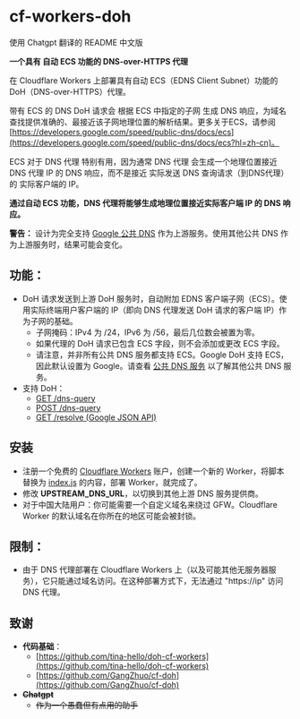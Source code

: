 # cf-workers-doh

使用 Chatgpt 翻译的 README 中文版

**一个具有 自动 ECS 功能的 DNS-over-HTTPS 代理**

在 Cloudflare Workers 上部署具有自动 ECS（EDNS Client Subnet）功能的 DoH（DNS-over-HTTPS）代理。

带有 ECS 的 DNS DoH 请求会 根据 ECS 中指定的子网 生成 DNS 响应，为域名查找提供准确的、最接近该子网地理位置的解析结果。更多关于ECS，请参阅 [https://developers.google.com/speed/public-dns/docs/ecs](https://developers.google.com/speed/public-dns/docs/ecs?hl=zh-cn)。

ECS 对于 DNS 代理 特别有用，因为通常 DNS 代理 会生成一个地理位置接近 DNS 代理 IP 的 DNS 响应，而不是接近 实际发送 DNS 查询请求（到DNS代理）的 实际客户端的 IP。

**通过自动 ECS 功能，DNS 代理将能够生成地理位置接近实际客户端 IP 的 DNS 响应。**

**警告：** 设计为完全支持 [Google 公共 DNS](https://developers.google.com/speed/public-dns/docs/secure-transports?hl=zh-cn) 作为上游服务。使用其他公共 DNS 作为上游服务时，结果可能会变化。

## 功能：
- DoH 请求发送到上游 DoH 服务时，自动附加 EDNS 客户端子网（ECS）。使用实际终端用户客户端的 IP（即向 DNS 代理发送 DoH 请求的客户端 IP）作为子网的基础。
  - 子网掩码：IPv4 为 /24，IPv6 为 /56，最后几位数会被置为零。
  - 如果代理的 DoH 请求已包含 ECS 字段，则不会添加或更改 ECS 字段。
  - 请注意，并非所有公共 DNS 服务都支持 ECS。Google DoH 支持 ECS，因此默认设置为 Google。请查看 [公共 DNS 服务](https://github.com/curl/curl/wiki/DNS-over-HTTPS) 以了解其他公共 DNS 服务。
- 支持 DoH：
  - [GET /dns-query](https://developers.google.com/speed/public-dns/docs/doh?hl=zh-cn#methods)
  - [POST /dns-query](https://developers.google.com/speed/public-dns/docs/doh?hl=zh-cn#methods)
  - [GET /resolve (Google JSON API)](https://developers.google.com/speed/public-dns/docs/doh/json?hl=zh-cn)

## 安装
- 注册一个免费的 [Cloudflare Workers](https://workers.cloudflare.com/) 账户，创建一个新的 Worker，将脚本替换为 [index.js](/index.js) 的内容，部署 Worker，就完成了。
- 修改 **UPSTREAM_DNS_URL**，以切换到其他上游 DNS 服务提供商。
- 对于中国大陆用户：你可能需要一个自定义域名来绕过 GFW。Cloudflare Worker 的默认域名在你所在的地区可能会被封锁。

## 限制：
- 由于 DNS 代理部署在 Cloudflare Workers 上（以及可能其他无服务器服务），它只能通过域名访问。在这种部署方式下，无法通过 "https://ip" 访问 DNS 代理。

## 致谢
- **代码基础**：
  - [https://github.com/tina-hello/doh-cf-workers](https://github.com/tina-hello/doh-cf-workers)
  - [https://github.com/GangZhuo/cf-doh](https://github.com/GangZhuo/cf-doh)
- ~~**Chatgpt**~~
  - ~~作为一个愚蠢但有点用的助手~~
